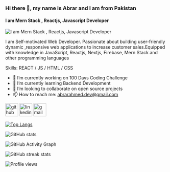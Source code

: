 ### Hi there 👋, my name is Abrar and I am from Pakistan 
#### I am Mern Stack , Reactjs, Javascript Developer
![I am Mern Stack , Reactjs, Javascript Developer](https://i.postimg.cc/rp5w7ZCn/Blue-and-White-Architect-Linked-In-Banner-1.png)

I am Self-motivated Web Developer. Passionate about building user-friendly dynamic ,responsive web applications to increase customer sales.Equipped with knowledge in JavaScript, Reactjs, Nextjs, Firebase, Mern Stack and other programming languages

Skills:  REACT / JS / HTML / CSS

- 🔭 I’m currently working on 100 Days Coding Challenge 
- 🌱 I’m currently learning Backend Development 
- 👯 I’m looking to collaborate on open source projects 
- 📫 How to reach me: abrarahmed.dev@gmail.com 


[<img src='https://cdn.jsdelivr.net/npm/simple-icons@3.0.1/icons/github.svg' alt='github' height='40'>](https://github.com/abrar-11)  [<img src='https://cdn.jsdelivr.net/npm/simple-icons@3.0.1/icons/linkedin.svg' alt='linkedin' height='40'>](https://www.linkedin.com/in/www.linkedin.com/in/abrar-ahmed-dev/)  [<img src='https://cdn.jsdelivr.net/npm/simple-icons@3.0.1/icons/gmail.svg' alt='gmail' height='40'>](abrarahmed.dev@gmail.com)  

[![Top Langs](https://github-readme-stats.vercel.app/api/top-langs/?username=abrar-11)](https://github.com/anuraghazra/github-readme-stats)

![GitHub stats](https://github-readme-stats.vercel.app/api?username=abrar-11&show_icons=true)  

![GitHub Activity Graph](https://activity-graph.herokuapp.com/graph?username=abrar-11)  

![GitHub streak stats](https://github-readme-streak-stats.herokuapp.com/?user=abrar-11)  

![Profile views](https://gpvc.arturio.dev/abrar-11)  
